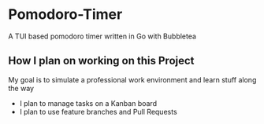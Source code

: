 # Pomodoro-Timer
A TUI based pomodoro timer written in Go with Bubbletea 

## How I plan on working on this Project
My goal is to simulate a professional work environment and learn stuff along the way
  - I plan to manage tasks on a Kanban board
  - I plan to use feature branches and Pull Requests

